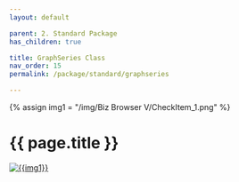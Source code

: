 ```yaml
---
layout: default

parent: 2. Standard Package
has_children: true

title: GraphSeries Class
nav_order: 15
permalink: /package/standard/graphseries

---
```

{% assign img1 = "/img/Biz Browser V/CheckItem_1.png" %}

# {{ page.title }}

<a href="{{ img1 }}" target="_blank"> <img src="{{ img1 }}" alt="{{img1}}"></a>